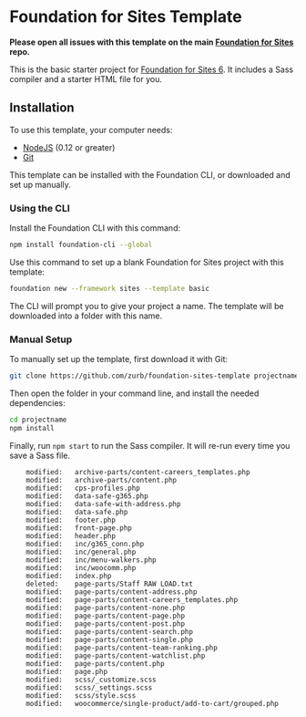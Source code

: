 # Foundation for Sites Template

**Please open all issues with this template on the main [Foundation for Sites](https://github.com/zurb/foundation-sites/issues) repo.**

This is the basic starter project for [Foundation for Sites 6](http://foundation.zurb.com/sites). It includes a Sass compiler and a starter HTML file for you.

## Installation

To use this template, your computer needs:

- [NodeJS](https://nodejs.org/en/) (0.12 or greater)
- [Git](https://git-scm.com/)

This template can be installed with the Foundation CLI, or downloaded and set up manually.

### Using the CLI

Install the Foundation CLI with this command:

```bash
npm install foundation-cli --global
```

Use this command to set up a blank Foundation for Sites project with this template:

```bash
foundation new --framework sites --template basic
```

The CLI will prompt you to give your project a name. The template will be downloaded into a folder with this name.

### Manual Setup

To manually set up the template, first download it with Git:

```bash
git clone https://github.com/zurb/foundation-sites-template projectname
```

Then open the folder in your command line, and install the needed dependencies:

```bash
cd projectname
npm install
```

Finally, run `npm start` to run the Sass compiler. It will re-run every time you save a Sass file.

        modified:   archive-parts/content-careers_templates.php
        modified:   archive-parts/content.php
        modified:   cps-profiles.php
        modified:   data-safe-g365.php
        modified:   data-safe-with-address.php
        modified:   data-safe.php
        modified:   footer.php
        modified:   front-page.php
        modified:   header.php
        modified:   inc/g365_conn.php
        modified:   inc/general.php
        modified:   inc/menu-walkers.php
        modified:   inc/woocomm.php
        modified:   index.php
        deleted:    page-parts/Staff RAW LOAD.txt
        modified:   page-parts/content-address.php
        modified:   page-parts/content-careers_templates.php
        modified:   page-parts/content-none.php
        modified:   page-parts/content-page.php
        modified:   page-parts/content-post.php
        modified:   page-parts/content-search.php
        modified:   page-parts/content-single.php
        modified:   page-parts/content-team-ranking.php
        modified:   page-parts/content-watchlist.php
        modified:   page-parts/content.php
        modified:   page.php
        modified:   scss/_customize.scss
        modified:   scss/_settings.scss
        modified:   scss/style.scss
        modified:   woocommerce/single-product/add-to-cart/grouped.php